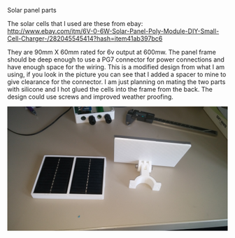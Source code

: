Solar panel parts

The solar cells that I used are these from ebay:
http://www.ebay.com/itm/6V-0-6W-Solar-Panel-Poly-Module-DIY-Small-Cell-Charger-/282045545414?hash=item41ab397bc6

They are 90mm X 60mm rated for 6v output at 600mw. The panel frame should be deep enough to use a PG7 connector for power connections and have enough space for the wiring. This is a modified design from what I am using, if you look in the picture you can see that I added a spacer to mine to give clearance for the connector. I am just planning on mating the two parts with silicone and I hot glued the cells into the frame from the back. The design could use screws and improved weather proofing.

![Solar Panel](/Pictures/SolarPanelParts.jpg)
